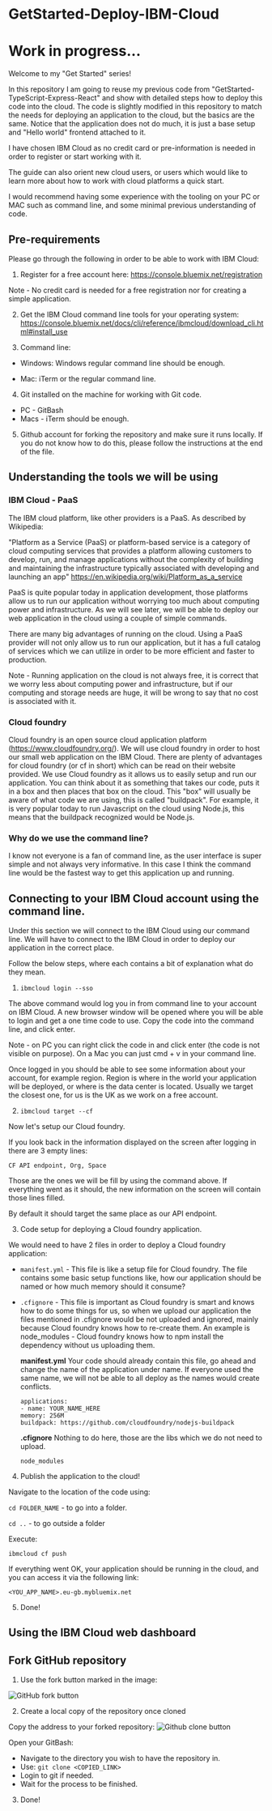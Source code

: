 # GetStarted-Deploy-IBM-Cloud

# Work in progress...

Welcome to my "Get Started" series!

In this repository I am going to reuse my previous code from "GetStarted-TypeScript-Express-React" and show with detailed steps how to deploy this code into the cloud. The code is slightly modified in this repository to match the needs for deploying an application to the cloud, but the basics are the same.
Notice that the application does not do much, it is just a base setup and "Hello world" frontend attached to it.

I have chosen IBM Cloud as no credit card or pre-information is needed in order to register or start working with it.

The guide can also orient new cloud users, or users which would like to learn more about how to work with cloud platforms a quick start.

I would recommend having some experience with the tooling on your PC or MAC such as command line, and some minimal previous understanding of code.

## Pre-requirements

Please go through the following in order to be able to work with IBM Cloud:

1. Register for a free account here: https://console.bluemix.net/registration

Note - No credit card is needed for a free registration nor for creating a simple application.

2. Get the IBM Cloud command line tools for your operating system: https://console.bluemix.net/docs/cli/reference/ibmcloud/download_cli.html#install_use

3. Command line:

- Windows: Windows regular command line should be enough.

- Mac: iTerm or the regular command line.

4. Git installed on the machine for working with Git code.

- PC - GitBash
- Macs - iTerm should be enough.

5. Github account for forking the repository and make sure it runs locally. If you do not know how to do this, please follow the instructions at the end of the file.

## Understanding the tools we will be using

### IBM Cloud - PaaS

The IBM cloud platform, like other providers is a PaaS. As described by Wikipedia:

"Platform as a Service (PaaS) or platform-based service is a category of cloud computing services that provides a platform allowing customers to develop, run, and manage applications without the complexity of building and maintaining the infrastructure typically associated with developing and launching an app"
https://en.wikipedia.org/wiki/Platform_as_a_service

PaaS is quite popular today in application development, those platforms allow us to run our application without worrying too much about computing power and infrastructure. As we will see later, we will be able to deploy our web application in the cloud using a couple of simple commands.

There are many big advantages of running on the cloud. Using a PaaS provider will not only allow us to run our application, but it has a full catalog of services which we can utilize in order to be more efficient and faster to production.

Note - Running application on the cloud is not always free, it is correct that we worry less about computing power and infrastructure, but if our computing and storage needs are huge, it will be wrong to say that no cost is associated with it.

### Cloud foundry

Cloud foundry is an open source cloud application platform (https://www.cloudfoundry.org/).
We will use cloud foundry in order to host our small web application on the IBM Cloud.
There are plenty of advantages for cloud foundry (or cf in short) which can be read on their website provided.
We use Cloud foundry as it allows us to easily setup and run our application. You can think about it as something that takes our code, puts it in a box and then places that box on the cloud.
This "box" will usually be aware of what code we are using, this is called "buildpack". For example, it is very popular today to run Javascript on the cloud using Node.js, this means that the buildpack recognized would be Node.js.

### Why do we use the command line?

I know not everyone is a fan of command line, as the user interface is super simple and not always very informative. In this case I think the command line would be the fastest way to get this application up and running.

## Connecting to your IBM Cloud account using the command line.

Under this section we will connect to the IBM Cloud using our command line.
We will have to connect to the IBM Cloud in order to deploy our application in the correct place.

Follow the below steps, where each contains a bit of explanation what do they mean.

1. `ibmcloud login --sso`

The above command would log you in from command line to your account on IBM Cloud. A new browser window will be opened where you will be able to login and get a one time code to use.
Copy the code into the command line, and click enter.

Note - on PC you can right click the code in and click enter (the code is not visible on purpose).
On a Mac you can just cmd + v in your command line.

Once logged in you should be able to see some information about your account, for example region. Region is where in the world your application will be deployed, or where is the data center is located.
Usually we target the closest one, for us is the UK as we work on a free account.

2. `ibmcloud target --cf`

Now let's setup our Cloud foundry.

If you look back in the information displayed on the screen after logging in there are 3 empty lines:

`CF API endpoint, Org, Space`

Those are the ones we will be fill by using the command above.
If everything went as it should, the new information on the screen will contain those lines filled.

By default it should target the same place as our API endpoint.

3. Code setup for deploying a Cloud foundry application.

We would need to have 2 files in order to deploy a Cloud foundry application:

- `manifest.yml` - This file is like a setup file for Cloud foundry. The file contains some basic setup functions like, how our application should be named or how much memory should it consume?
- `.cfignore` - This file is important as Cloud foundry is smart and knows how to do some things for us, so when we upload our application the files mentioned in .cfignore would be not uploaded and ignored, mainly because Cloud foundry knows how to re-create them.
  An example is node_modules - Cloud foundry knows how to npm install the dependency without us uploading them.

  **manifest.yml**
  Your code should already contain this file, go ahead and change the name of the application under name. If everyone used the same name, we will not be able to all deploy as the names would create conflicts.

  ```
  applications:
  - name: YOUR_NAME_HERE
  memory: 256M
  buildpack: https://github.com/cloudfoundry/nodejs-buildpack
  ```

  **.cfignore**
  Nothing to do here, those are the libs which we do not need to upload.

  ```
  node_modules
  ```

4. Publish the application to the cloud!

Navigate to the location of the code using:

`cd FOLDER_NAME` - to go into a folder.

`cd ..` - to go outside a folder

Execute:

`ibmcloud cf push`

If everything went OK, your application should be running in the cloud, and you can access it via the following link:

`<YOU_APP_NAME>.eu-gb.mybluemix.net`

5. Done!

## Using the IBM Cloud web dashboard

## Fork GitHub repository

1. Use the fork button marked in the image:

![GitHub fork button](./images/Image_1_Fork_Repo_Button.PNG)

2. Create a local copy of the repository once cloned

Copy the address to your forked repository:
![Github clone button](./images/Image_2_Clone_Repo_Button.PNG)

Open your GitBash:

- Navigate to the directory you wish to have the repository in.
- Use: `git clone <COPIED_LINK>`
- Login to git if needed.
- Wait for the process to be finished.

3. Done!
